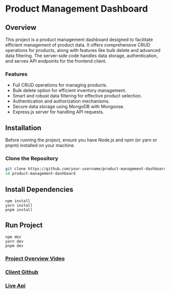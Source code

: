 # Product Management Dashboard

## Overview

This project is a product management dashboard designed to facilitate efficient management of product data. It offers comprehensive CRUD operations for products, along with features like bulk delete and advanced data filtering. The server-side code handles data storage, authentication, and serves API endpoints for the frontend client.

### Features

- Full CRUD operations for managing products.
- Bulk delete option for efficient inventory management.
- Smart and robust data filtering for effective product selection.
- Authentication and authorization mechanisms.
- Secure data storage using MongoDB with Mongoose.
- Express.js server for handling API requests.

## Installation

Before running the project, ensure you have Node.js and npm (or yarn or pnpm) installed on your machine.

### Clone the Repository

```bash
git clone https://github.com/your-username/product-management-dashboard.git
cd product-management-dashboard
```

## Install Dependencies

```
npm install
yarn install
pnpm install
```

## Run Project

```
npm dev
yarn dev
pnpm dev
```

### [Project Overview Video](https://drive.google.com/file/d/13lcSFGa-1huwbMmTIL6IhFsJF9TnMQ1E/view?usp=sharing)

### [Client Github](https://github.com/Porgramming-Hero-web-course/l2b2-full-stack-a5-client-side-Masumraihan)

### [Live Api](https://server-tau-fawn.vercel.app/)
